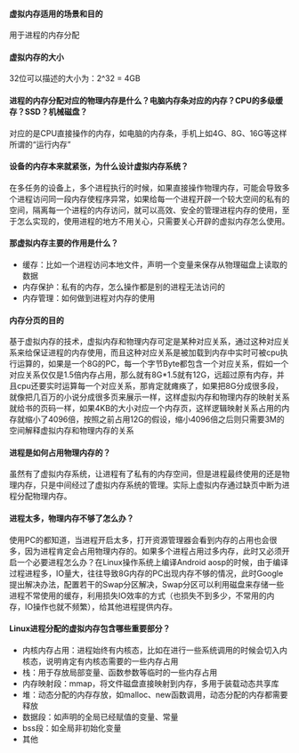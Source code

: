 #### 虚拟内存适用的场景和目的

用于进程的内存分配

#### 虚拟内存的大小

32位可以描述的大小为：2^32 = 4GB

#### 进程的内存分配对应的物理内存是什么？电脑内存条对应的内存？CPU的多级缓存？SSD？机械磁盘？

对应的是CPU直接操作的内存，如电脑的内存条，手机上如4G、8G、16G等这样所谓的“运行内存”

#### 设备的内存本来就紧张，为什么设计虚拟内存系统？

在多任务的设备上，多个进程执行的时候，如果直接操作物理内存，可能会导致多个进程访问同一段内存使程序异常，如果给每一个进程开辟一个较大空间的私有的空间，隔离每一个进程的内存访问，就可以高效、安全的管理进程内存的使用，至于怎么实现的，使用进程的地方不用关心，只需要关心开辟的虚拟内存怎么使用。

#### 那虚拟内存主要的作用是什么？

* 缓存：比如一个进程访问本地文件，声明一个变量来保存从物理磁盘上读取的数据
* 内存保护：私有的内存，怎么操作都是别的进程无法访问的
* 内存管理：如何做到进程对内存的使用

#### 内存分页的目的

基于虚拟内存的技术，虚拟内存和物理内存可定是某种对应关系，通过这种对应关系来给保证进程的内存使用，而且这种对应关系是被加载到内存中实时可被cpu执行运算的，如果是一个8G的PC，每一个字节Byte都包含一个对应关系，假如一个对应关系仅仅是1.5倍内存占用，那么就有8G*1.5就有12G，远超过原有内存，并且cpu还要实时运算每一个对应关系，那肯定就瘫痪了，如果把8G分成很多段，就像把几百万的小说分成很多页来展示一样，这样虚拟内存和物理内存的映射关系就给书的页码一样，如果4KB的大小对应一个内存页，这样逻辑映射关系占用的内存就缩小了4096倍，按照之前占用12G的假设，缩小4096倍之后则只需要3M的空间解释虚拟内存和物理内存的关系

#### 进程是如何占用物理内存的？

虽然有了虚拟内存系统，让进程有了私有的内存空间，但是进程最终使用的还是物理内存，只是中间经过了虚拟内存系统的管理。实际上虚拟内存通过缺页中断为进程分配物理内存。

#### 进程太多，物理内存不够了怎么办？

使用PC的都知道，当进程开启太多，打开资源管理器会看到内存的占用也会很多，因为进程肯定会占用物理内存的。如果多个进程占用过多内存，此时又必须开启一个必要进程怎么办？在Linux操作系统上编译Android aosp的时候，由于编译过程进程多，IO量大，往往导致8G内存的PC出现内存不够的情况，此时Google提出解决办法，配置若干的Swap分区解决，Swap分区可以利用磁盘来存储一些进程不常使用的缓存，利用损失IO效率的方式（也损失不到多少，不常用的内存，IO操作也就不频繁），给其他进程提供内存。

#### Linux进程分配的虚拟内存包含哪些重要部分？

* 内核内存占用：进程始终有内核态，比如在进行一些系统调用的时候会切入内核态，说明肯定有内核态需要的一些内存占用
* 栈：用于存放局部变量、函数参数等临时的一些内存占用
* 内存映射段：mmap，将文件磁盘直接映射到内存，多用于装载动态共享库
* 堆：动态分配的内存存放，如malloc、new函数调用，动态分配的内存都需要释放
* 数据段：如声明的全局已经赋值的变量、常量
* bss段：如全局非初始化变量
* 其他